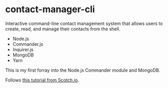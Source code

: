 # contact-manager-cli
Interactive command-line contact management system that allows users to create, read, and manage their contacts from the shell. 
* Node.js
* Commander.js
* Inquirer.js
* MongoDB
* Yarn

This is my first forray into the Node.js Commander module and MongoDB. 

Follows [this tutorial from Scotch.io](https://scotch.io/tutorials/build-an-interactive-command-line-application-with-nodejs#steps-to-building-an-interactive-command-line-application-with-nodejs).
